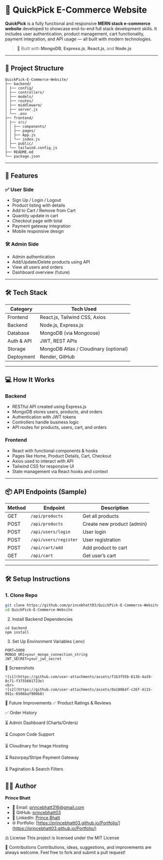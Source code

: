# 🛒 QuickPick E-Commerce Website

**QuickPick** is a fully functional and responsive **MERN stack e-commerce website** developed to showcase end-to-end full stack development skills. It includes user authentication, product management, cart functionality, payment integration, and API usage — all built with modern technologies.

> 🔧 Built with **MongoDB**, **Express.js**, **React.js**, and **Node.js**

---

## 📁 Project Structure

```
QuickPick-E-Commerce-Website/
├── backend/
│ ├── config/
│ ├── controllers/
│ ├── models/
│ ├── routes/
│ ├── middleware/
│ ├── server.js
│ └── .env
├── frontend/
│ ├── src/
│ │ ├── components/
│ │ ├── pages/
│ │ ├── App.js
│ │ └── index.js
│ ├── public/
│ └── tailwind.config.js
├── README.md
└── package.json
```


---

## 🚀 Features

### ✅ User Side
- Sign Up / Login / Logout
- Product listing with details
- Add to Cart / Remove from Cart
- Quantity update in cart
- Checkout page with total
- Payment gateway integration
- Mobile responsive design

### 🛠 Admin Side
- Admin authentication
- Add/Update/Delete products using API
- View all users and orders
- Dashboard overview (future)

---

## 🛠 Tech Stack

| Category     | Tech Used                       |
|--------------|----------------------------------|
| Frontend     | React.js, Tailwind CSS, Axios    |
| Backend      | Node.js, Express.js              |
| Database     | MongoDB (via Mongoose)           |
| Auth & API   | JWT, REST APIs                   |
| Storage      | MongoDB Atlas / Cloudinary (optional) |
| Deployment   | Render, GitHub                   |

---

## 💻 How It Works

### Backend
- RESTful API created using Express.js
- MongoDB stores users, products, and orders
- Authentication with JWT tokens
- Controllers handle business logic
- API routes for products, users, cart, and orders

### Frontend
- React with functional components & hooks
- Pages like Home, Product Details, Cart, Checkout
- Axios used to interact with API
- Tailwind CSS for responsive UI
- State management via React hooks and context

---

## 📦 API Endpoints (Sample)

| Method | Endpoint            | Description               |
|--------|---------------------|---------------------------|
| GET    | `/api/products`     | Get all products          |
| POST   | `/api/products`     | Create new product (admin)|
| POST   | `/api/users/login`  | User login                |
| POST   | `/api/users/register` | User registration       |
| POST   | `/api/cart/add`     | Add product to cart       |
| GET    | `/api/cart`         | Get user’s cart           |

---

## 🛠 Setup Instructions

### 1. Clone Repo
```bash
git clone https://github.com/princebhatt03/QuickPick-E-Commerce-Website.git
cd QuickPick-E-Commerce-Website
```

2. Install Backend Dependencies
```
cd backend
npm install
```

3. Set Up Environment Variables (.env)
```
PORT=5000
MONGO_URI=your_mongo_connection_string
JWT_SECRET=your_jwt_secret
```

📸 Screenshots
```
![s1](https://github.com/user-attachments/assets/f1b3f55b-613b-4a39-8c71-f3755601723e)
<br>
![s2](https://github.com/user-attachments/assets/0a18864f-c26f-4115-991c-6506baf900b8)
```

📌 Future Improvements
✅ Product Ratings & Reviews

✅ Order History

⏳ Admin Dashboard (Charts/Orders)

⏳ Coupon Code Support

⏳ Cloudinary for Image Hosting

⏳ Razorpay/Stripe Payment Gateway

⏳ Pagination & Search Filters

## 🧑‍💻 Author

**Prince Bhatt**

- 📧 Email: [princebhatt316@gmail.com](mailto:princebhatt316@gmail.com)  
- 🔗 GitHub: [princebhatt03](https://github.com/princebhatt03)  
- 💼 LinkedIn: [Prince Bhatt](https://www.linkedin.com/in/prince-bhatt-0958a725a/)  
- 🌐 Portfolio: [https://princebhatt03.github.io/Portfolio/](https://princebhatt03.github.io/Portfolio/)


⚖️ License
This project is licensed under the MIT License

🙌 Contributions
Contributions, ideas, suggestions, and improvements are always welcome. Feel free to fork and submit a pull request!

